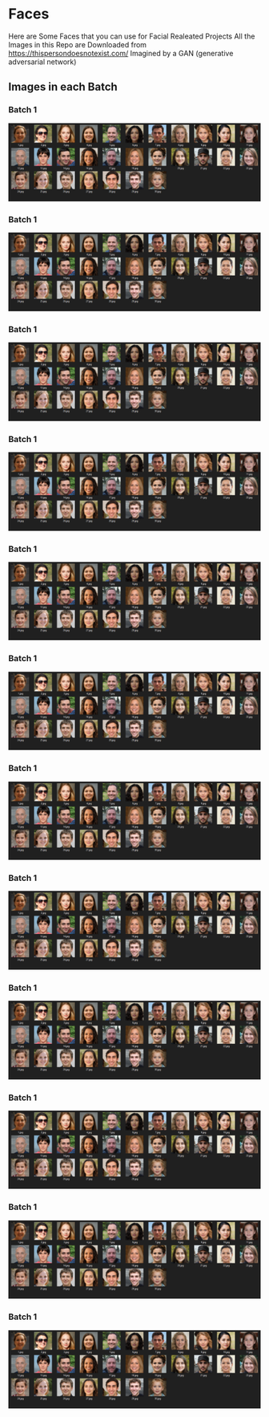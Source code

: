 # Faces

Here are Some Faces that you can use for Facial Realeated Projects
All the Images in this Repo are Downloaded from https://thispersondoesnotexist.com/ Imagined by a GAN (generative adversarial network)

## Images in each Batch

### Batch 1
![Batch1](https://github.com/aash-gates/Faces/blob/main/Under%20the%20hood/Batch%201.png?raw=true) 


### Batch 1
![Batch1](https://github.com/aash-gates/Faces/blob/main/Under%20the%20hood/Batch%201.png?raw=true) 

### Batch 1
![Batch1](https://github.com/aash-gates/Faces/blob/main/Under%20the%20hood/Batch%201.png?raw=true) 

### Batch 1
![Batch1](https://github.com/aash-gates/Faces/blob/main/Under%20the%20hood/Batch%201.png?raw=true) 

### Batch 1
![Batch1](https://github.com/aash-gates/Faces/blob/main/Under%20the%20hood/Batch%201.png?raw=true) 

### Batch 1
![Batch1](https://github.com/aash-gates/Faces/blob/main/Under%20the%20hood/Batch%201.png?raw=true) 

### Batch 1
![Batch1](https://github.com/aash-gates/Faces/blob/main/Under%20the%20hood/Batch%201.png?raw=true) 

### Batch 1
![Batch1](https://github.com/aash-gates/Faces/blob/main/Under%20the%20hood/Batch%201.png?raw=true) 

### Batch 1
![Batch1](https://github.com/aash-gates/Faces/blob/main/Under%20the%20hood/Batch%201.png?raw=true) 

### Batch 1
![Batch1](https://github.com/aash-gates/Faces/blob/main/Under%20the%20hood/Batch%201.png?raw=true) 

### Batch 1
![Batch1](https://github.com/aash-gates/Faces/blob/main/Under%20the%20hood/Batch%201.png?raw=true) 

### Batch 1
![Batch1](https://github.com/aash-gates/Faces/blob/main/Under%20the%20hood/Batch%201.png?raw=true) 


